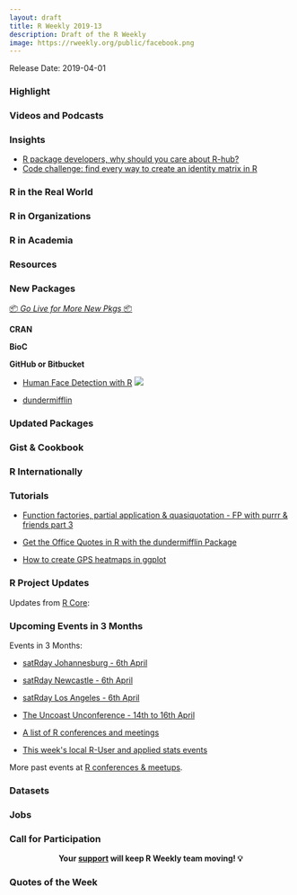 ```yaml
---
layout: draft
title: R Weekly 2019-13
description: Draft of the R Weekly
image: https://rweekly.org/public/facebook.png
---
```


Release Date: 2019-04-01


###  Highlight




###  Videos and Podcasts



### Insights

+ [R package developers, why should you care about R-hub?](https://blog.r-hub.io/2019/03/26/why-care/)
+ [Code challenge: find every way to create an identity matrix in R](https://selbydavid.com/2019/03/27/identity-matrix/)


### R in the Real World




###  R in Organizations



###  R in Academia



###  Resources



###  New Packages

<p class="added-hostname"><a href="https://rweekly.org/live" target="_blank" class="externalLink">📦 <i>Go Live for More New Pkgs</i> 📦</a></p>

**CRAN**


**BioC**



**GitHub or Bitbucket**

- [Human Face Detection with R](http://www.bnosac.be/index.php/blog/89-human-face-detection-with-r) ![](https://raw.githubusercontent.com/bnosac/image/master/image.libfacedetection/inst/images/libfacedetection-example.gif)

- [dundermifflin](https://github.com/tbradley1013/dundermifflin)

### Updated Packages



### Gist & Cookbook



### R Internationally




###  Tutorials

+ [Function factories, partial application & quasiquotation - FP with purrr & friends part 3](https://www.eokodie.com/blog/functional-programming-helpers-from-purrr-and-friends-part-3/)

+ [Get the Office Quotes in R with the dundermifflin Package](https://tbradley1013.github.io/2019/03/25/office-quotes-in-r-dundermifflin-package/)

+ [How to create GPS heatmaps in ggplot](https://dailydatatipsforsportscience.com/2019/03/26/how-to-create-gps-heatmaps-in-ggplot/)

<!--<div class="post-more-begi
n></div><div class="post-more-end"></div>-->

###  R Project Updates

Updates from [R Core](http://developer.r-project.org/blosxom.cgi/R-devel/NEWS):


###  Upcoming Events in 3 Months

Events in 3 Months:

+ [satRday Johannesburg - 6th April](https://joburg2019.satrdays.org/)

+ [satRday Newcastle - 6th April](https://newcastle2019.satrdays.org/)

+ [satRday Los Angeles - 6th April](https://losangeles2019.satrdays.org/)

+ [The Uncoast Unconference - 14th to 16th April](http://uuconf.rbind.io/)

+ [A list of R conferences and meetings](https://jumpingrivers.github.io/meetingsR/events.html)

+ [This week's local R-User and applied stats events](https://community.rstudio.com/c/irl)

More past events at [R conferences & meetups](https://conf.rweekly.org).

### Datasets




### Jobs




###  Call for Participation


<p class="hide-support added-hostname support-rweekly" style="text-align: center;font-weight: bold;">Your <a class="non-visited externalLink" href="https://www.patreon.com/rweekly" onclick="pas(this)">support</a> will keep R Weekly team moving! 💡</p>

###  Quotes of the Week

